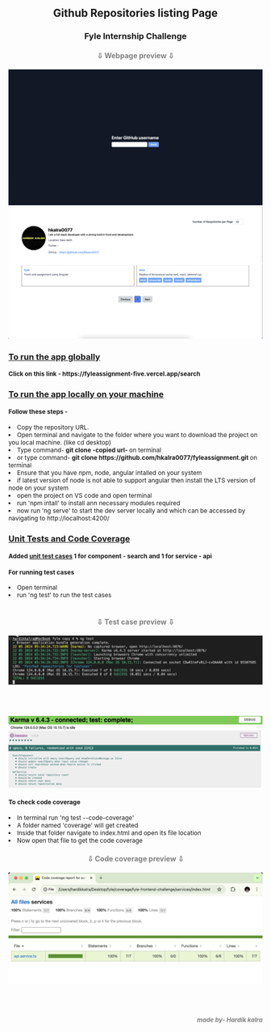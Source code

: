 
<h2 align="center">
Github Repositories listing Page
</h2>
<h3 align="center" >
Fyle Internship Challenge
</h3>
<h4 align="center" style="color:gray">
⇩  Webpage preview  ⇩
</h4>
<img src="./images/p1.png" alt="webpage preview 1">
<img src="./images/p2.png" alt="webpage preview 2">

<h3><u>
To run the app globally</u></h3>

<h4 style="font-size:12px">Click on this link - https://fyleassignment-five.vercel.app/search</h4>

<h3><u>To run the app locally on your machine</u></h3>

<h4 style="font-size:12px">Follow these steps -</h4>

<li style="font-size:12px">Copy the repository URL.</li>
<li style="font-size:12px">Open terminal and navigate to the folder where you want to download the project on you local machine. (like cd desktop)
</li>
<li style="font-size:12px">Type command- <b>git clone -copied url- </b>on terminal
</li>
<li style="font-size:12px">or type command- <b>git clone https://github.com/hkalra0077/fyleassignment.git </b> on terminal
</li>
<li style="font-size:12px">Ensure that you have npm, node, angular intalled on your system
</li>
<li style="font-size:12px">if latest version of node is not able to support angular then install the LTS version of node on your system
</li>
<li style="font-size:12px">open the project on VS code and open terminal
</li>
<li style="font-size:12px">run 'npm intall' to install ann necessary modules required
</li>
<li style="font-size:12px">now run 'ng serve' to start the dev server locally and which can be accessed by navigating to http://localhost:4200/</li>

<h3><u>Unit Tests and Code Coverage</u></h3>

<h4 style="font-size:12px">Added <u>unit test cases</u> 1 for component - search and 1 for service - api</h4>

<h4 style="font-size:12px">For running test cases</h4>


<li style="font-size:12px">Open terminal</li>
<li style="font-size:12px">run 'ng test' to run the test cases</li>
<br>

<h4 align="center" style="color:gray">
⇩  Test case preview  ⇩
</h4>

<img src="./images/tc2.png" alt="Test case preview">
<h3><br></h3>
<img src="./images/tc1.png" alt="Test case preview">

<h4 style="font-size:12px">To check code coverage</h4>

<li style="font-size:12px">In terminal run 'ng test --code-coverage'</li>
<li style="font-size:12px">A folder named 'coverage' will get created</li>
<li style="font-size:12px">Inside that folder navigate to index.html and open its file location</li>
<li style="font-size:12px">Now open that file to get the code coverage</li>

<h4 align="center" style="color:gray">
⇩  Code coverage preview  ⇩
</h4>

<img src="./images/cv.png" alt="Code coverage preview">

<h3><br></h3>
<h4 align="right" style="font-size:12px; color:gray"><i>made by- Hardik kalra</h4>
